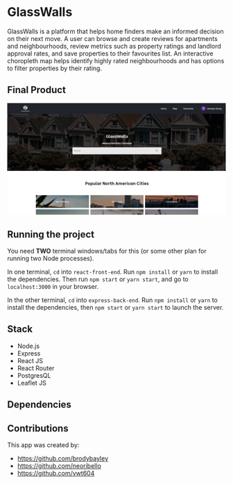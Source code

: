 # GlassWalls

GlassWalls is a platform that helps home finders make an informed decision on their next move. A user can browse and create reviews for apartments and neighbourhoods, review metrics such as property ratings and landlord approval rates, and save properties to their favourites list. An interactive choropleth map helps identify highly rated neighbourhoods and has options to filter properties by their rating. 

## Final Product 

!["Screenshot of Main Page"](https://github.com/brodybayley/final-project/blob/master/docs/Screenshot%202021-04-23%20112217.png)


## Running the project

You need **TWO** terminal windows/tabs for this (or some other plan for running two Node processes).

In one terminal, `cd` into `react-front-end`. Run `npm install` or `yarn` to install the dependencies. Then run `npm start` or `yarn start`, and go to `localhost:3000` in your browser.

In the other terminal, `cd` into `express-back-end`. Run `npm install` or `yarn` to install the dependencies, then `npm start` or `yarn start` to launch the server.


## Stack

* Node.js
* Express
* React JS
* React Router
* PostgresQL
* Leaflet JS


## Dependencies




## Contributions

This app was created by:

* https://github.com/brodybayley
* https://github.com/neoribello
* https://github.com/vwt604